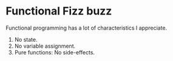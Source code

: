 # Functional Fizz buzz

Functional programming has a lot of characteristics I appreciate.

1. No state.
2. No variable assignment.
3. Pure functions: No side-effects.

